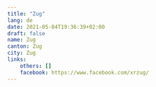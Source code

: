 ```yaml
---
title: "Zug"
lang: de
date: 2021-05-04T19:36:39+02:00
draft: false
name: Zug
canton: Zug
city: Zug
links:
    others: []
    facebook: https://www.facebook.com/xrzug/
---
```


